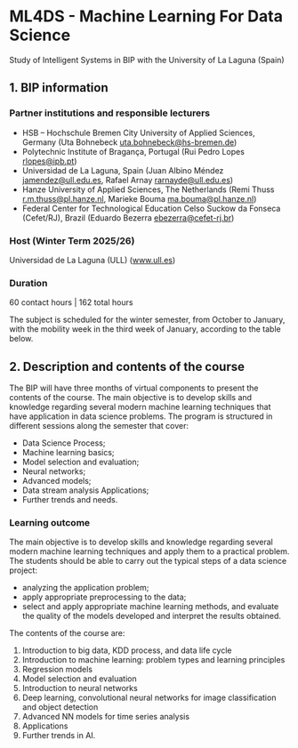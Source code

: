# ML4DS - Machine Learning For Data Science
Study of Intelligent Systems in BIP with the University of La Laguna (Spain)

## 1. BIP information 
### Partner institutions and responsible lecturers
- HSB – Hochschule Bremen City University of Applied Sciences, Germany (Uta Bohnebeck 
<uta.bohnebeck@hs-bremen.de>) 
- Polytechnic Institute of Bragança, Portugal (Rui Pedro Lopes <rlopes@ipb.pt>) 
- Universidad de La Laguna, Spain (Juan Albino Méndez <jamendez@ull.edu.es>, Rafael Arnay 
<rarnayde@ull.edu.es>)   
- Hanze University of Applied Sciences, The Netherlands (Remi Thuss <r.m.thuss@pl.hanze.nl>, 
Marieke Bouma <ma.bouma@pl.hanze.nl>)  
- Federal Center for Technological Education Celso Suckow da Fonseca (Cefet/RJ), Brazil (Eduardo 
Bezerra <ebezerra@cefet-rj.br>)

### Host (Winter Term 2025/26)
Universidad de La Laguna (ULL) 
(www.ull.es) 

### Duration
60 contact hours | 162 total hours 

The subject is scheduled for the winter semester, from October to January, with the mobility week in 
the third week of January, according to the table below. 

## 2. Description and contents of the course
The BIP will have three months of virtual components to present the contents of the course. The main objective is to develop skills and knowledge regarding several modern machine learning techniques that have application in data science problems. 
The program is structured in different sessions along the semester that cover:  
- Data Science Process;
- Machine learning basics;
- Model selection and evaluation;
- Neural networks;
- Advanced models;
- Data stream analysis Applications;
- Further trends and needs. 

### Learning outcome
The main objective is to develop skills and knowledge regarding several modern machine learning techniques and apply them to a practical problem. The students should be able to carry out the typical steps of a data science project: 
- analyzing the application problem;
- apply appropriate preprocessing to the data;
- select and apply appropriate machine learning methods, and evaluate the quality of the models developed and interpret the results obtained.

The contents of the course are:

1. Introduction to big data, KDD process, and data life cycle
2. Introduction to machine learning: problem types and learning principles
3. Regression models
4. Model selection and evaluation
5. Introduction to neural networks
6. Deep learning, convolutional neural networks for image classification and object detection
7. Advanced NN models for time series analysis
8. Applications
9. Further trends in AI. 

